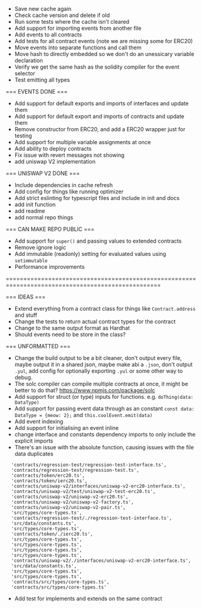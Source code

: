 - Save new cache again
- Check cache version and delete if old
- Run some tests where the cache isn't cleared
- Add support for importing events from another file
- Add events to all contracts
- Add tests for all contract events (note we are missing some for ERC20)
- Move events into separate functions and call them
- Move hash to directly embedded so we don't do an unessicary variable declaration
- Verify we get the same hash as the solidity compiler for the event selector
- Test emitting all types

=== EVENTS DONE ===

- Add support for default exports and imports of interfaces and update them
- Add support for default export and imports of contracts and update them
- Remove constructor from ERC20, and add a ERC20 wrapper just for testing
- Add support for multiple variable assignments at once
- Add ability to deploy contracts
- Fix issue with revert messages not showing
- add uniswap V2 implementation

=== UNISWAP V2 DONE ===

- Include dependencies in cache refresh
- Add config for things like running optimizer
- Add strict eslinting for typescript files and include in init and docs
- add init function
- add readme
- add normal repo things

=== CAN MAKE REPO PUBLIC ===

- Add support for `super()` and passing values to extended contracts
- Remove ignore logic
- Add immutable (readonly) setting for evaluated values using `setimmutable`
- Performance improvements

==================================================================================================

=== IDEAS ===

- Extend everything from a contract class for things like `Contract.address` and stuff
- Change the tests to return actual contract types for the contract
- Change to the same output format as Hardhat
- Should events need to be store in the class?

=== UNFORMATTED ===

- Change the build output to be a bit cleaner, don't output every file, maybe output it in a shared json, maybe make abi a `.json`, don't output `.yul`, add config for optionally exporting `.yul` or some other way to debug.
- The solc compiler can compile multiple contracts at once, it might be better to do that? https://www.npmjs.com/package/solc
- Add support for struct (or type) inputs for functions. e.g. `doThing(data: DataType)`
- Add support for passing event data through as an constant `const data: DataType = {meow: 2};` and `this.coolEvent.emit(data)`
- Add event indexing
- Add support for initialising an event inline
- change interface and constants dependency imports to only include the explicit imports
- There's an issue with the absolute function, causing issues with the file data duplicates

```
  'contracts/regression-test/regression-test-interface.ts',
  'contracts/regression-test/regression-test.ts',
  'contracts/token/erc20.ts',
  'contracts/token/ierc20.ts',
  'contracts/uniswap-v2/interfaces/uniswap-v2-erc20-interface.ts',
  'contracts/uniswap-v2/test/uniswap-v2-test-erc20.ts',
  'contracts/uniswap-v2/uniswap-v2-erc20.ts',
  'contracts/uniswap-v2/uniswap-v2-factory.ts',
  'contracts/uniswap-v2/uniswap-v2-pair.ts',
  'src/types/core-types.ts',
  'contracts/regression-test/./regression-test-interface.ts',
  'src/data/constants.ts',
  'src/types/core-types.ts',
  'contracts/token/./ierc20.ts',
  'src/types/core-types.ts',
  'src/types/core-types.ts',
  'src/types/core-types.ts',
  'src/types/core-types.ts',
  'contracts/uniswap-v2/./interfaces/uniswap-v2-erc20-interface.ts',
  'src/data/constants.ts',
  'src/types/core-types.ts',
  'src/types/core-types.ts',
  'contracts/src/types/core-types.ts',
  'contracts/src/types/core-types.ts'
```

- Add test for implements and extends on the same contract
